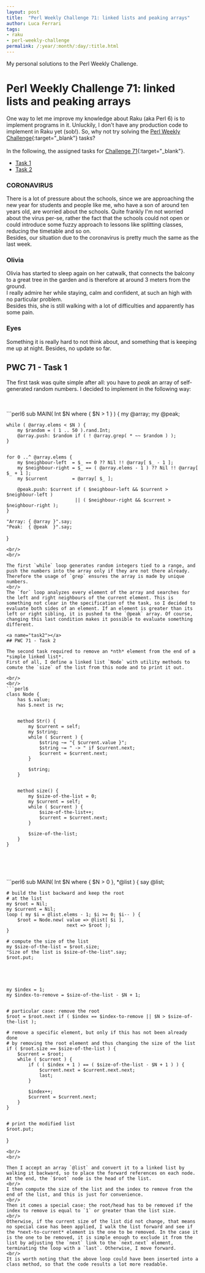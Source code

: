 ```yaml
---
layout: post
title:  "Perl Weekly Challenge 71: linked lists and peaking arrays"
author: Luca Ferrari
tags:
- raku
- perl-weekly-challenge
permalink: /:year/:month/:day/:title.html
---
```

My personal solutions to the Perl Weekly Challenge.

# Perl Weekly Challenge 71: linked lists and peaking arrays

One way to let me improve my knowledge about Raku (aka Perl 6) is to implement programs in it.
Unluckily, I don't have any production code to implement in Raku yet (sob!).
So, why not try solving the [Perl Weekly Challenge](https://perlweeklychallenge.org/){:target="_blank"} tasks?
<br/>
<br/>
In the following, the assigned tasks for [Challenge 71](https://perlweeklychallenge.org/blog/perl-weekly-challenge-071/){:target="_blank"}.
<br/>
- [Task 1](#task1)
- [Task 2](#task2)


### CORONAVIRUS
There is a lot of pressure about the schools, since we are approaching the new year for students and people like me, who have a son of around ten years old, are worried about the schools. Quite frankly I'm not worried about the virus per-se, rather the fact that the schools could not open or could introduce some fuzzy approach to lessons like splitting classes, reducing the timetable and so on.
<br/>
Besides, our situation due to the coronavirus is pretty much the same as the last week.

### Olivia
Olivia has started to sleep again on her catwalk, that connects the balcony to a great tree in the garden and is therefore at around 3 meters from the ground.
<br/>
I really admire her while staying, calm and confident, at such an high with no particular problem.
<br/>
Besides this, she is still walking with a lot of difficulties and apparently has some pain.


### Eyes

Something it is really hard to not think about, and something that is keeping me up at night.
Besides, no update so far.

<a name="task1"></a>
## PWC 71 - Task 1

The first task was quite simple after all: you have to *peak* an array of self-generated random numbers.
I decided to implement in the following way:

<br/>
<br/>
```perl6
sub MAIN( Int $N where { $N > 1 } ) {
    my @array;
    my @peak;

    while ( @array.elems < $N ) {
        my $random = ( 1 .. 50 ).rand.Int;
        @array.push: $random if ( ! @array.grep( * ~~ $random ) );
    }


    for 0 ..^ @array.elems {
        my $neighbour-left  = $_ == 0 ?? Nil !! @array[ $_ - 1 ];
        my $neighbour-right = $_ == ( @array.elems - 1 ) ?? Nil !! @array[ $_ + 1 ];
        my $current         = @array[ $_ ];

        @peak.push: $current if ( $neighbour-left && $current > $neighbour-left )
                             || ( $neighbour-right && $current > $neighbour-right );
    }

    "Array: { @array }".say;
    "Peak:  { @peak  }".say;
}

```
<br/>
<br/>

The first `while` loop generates random integers tied to a range, and push the numbers into the array only if they are not there already. Therefore the usage of `grep` ensures the array is made by unique numbers.
<br/>
The `for` loop analyzes every element of the array and searches for the left and right neighbours of the current element. This is something not clear in the specification of the task, so I decided to evaluate both sides of an element. If an element is greater than its left or right sibling, it is pushed to the `@peak` array. Of course, changing this last condition makes it possible to evaluate something different.

<a name="task2"></a>
## PWC 71 - Task 2

The second task required to remove an *nth* element from the end of a *simple linked list*.
First of all, I define a linked list `Node` with utility methods to comute the `size` of the list from this node and to print it out.

<br/>
<br/>
```perl6
class Node {
    has $.value;
    has $.next is rw;


    method Str() {
        my $current = self;
        my $string;
        while ( $current ) {
            $string ~= "{ $current.value }";
            $string ~= " -> " if $current.next;
            $current = $current.next;
        }

        $string;
    }


    method size() {
        my $size-of-the-list = 0;
        my $current = self;
        while ( $current ) {
            $size-of-the-list++;
            $current = $current.next;
        }

        $size-of-the-list;
    }
}

```
<br/>
<br/>


<br/>
<br/>
```perl6
sub MAIN( Int $N where { $N > 0 }, *@list ) {
    say @list;

    # build the list backward and keep the root
    # at the list
    my $root = Nil;
    my $current = Nil;
    loop ( my $i = @list.elems - 1; $i >= 0; $i-- ) {
        $root = Node.new( value => @list[ $i ],
                          next => $root );
    }

    # compute the size of the list
    my $size-of-the-list = $root.size;
    "Size of the list is $size-of-the-list".say;
    $root.put;





    my $index = 1;
    my $index-to-remove = $size-of-the-list - $N + 1;


    # particular case: remove the root
    $root = $root.next if ( $index == $index-to-remove || $N > $size-of-the-list );

    # remove a specific element, but only if this has not been already done
    # by removing the root element and thus changing the size of the list
    if ( $root.size == $size-of-the-list ) {
        $current = $root;
        while ( $current ) {
            if ( ( $index + 1 ) == ( $size-of-the-list - $N + 1 ) ) {
                $current.next = $current.next.next;
                last;
            }

            $index++;
            $current = $current.next;
        }
    }


    # print the modified list
    $root.put;

}

```
<br/>
<br/>

Then I accept an array `@list` and convert it to a linked list by walking it backward, so to place the forward references on each node. At the end, the `$root` node is the head of the list.
<br/>
I then compute the size of the list and the index to remove from the end of the list, and this is just for convenience.
<br/>
Then it comes a special case: the root/head has to be removed if the index to remove is equal to `1` or greater than the list size.
<br/>
Otherwise, if the current size of the list did not change, that means no special case has been applied, I walk the list forward and see if the *next-to-current* element is the one to be removed. In the case it is the one to be removed, it is simple enough to exclude it from the list by adjusting the `next` link to the `next.next` element, terminating the loop with a `last`. Otherwise, I move forward.
<br/>
It is worth noting that the above loop could have been inserted into a class method, so that the code results a lot more readable.
